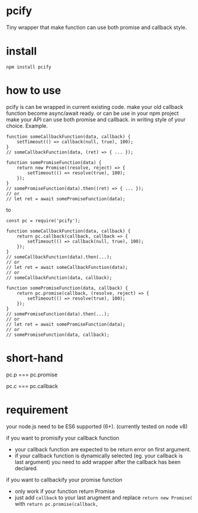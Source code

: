

# pcify
Tiny wrapper that make function can use both promise and callback style.

# install
    npm install pcify

# how to use
pcify is can be wrapped in current existing code. make your old callback function become async/await ready.
or can be use in your npm project make your API can use both promise and callback. in writing style of your choice.
Example.

    function someCallbackFunction(data, callback) {
	    setTimeout(() => callback(null, true), 100);
    }
	// someCallbackFunction(data, (ret) => { ... });

    function somePromiseFunction(data) {
	    return new Promise((resolve, reject) => {
		    setTimeout(() => resolve(true), 100);
	    });
    }
	// somePromiseFunction(data).then((ret) => { ... });
	// or
	// let ret = await somePromiseFunction(data);

to

    const pc = require('pcify');

    function someCallbackFunction(data, callback) {
	    return pc.callback(callback, callback => {
		    setTimeout(() => callback(null, true), 100);
	    });
    }
	// someCallbackFunction(data).then(...);
	// or
	// let ret = await someCallbackFunction(data);
	// or
	// someCallbackFunction(data, callback);
	
    function somePromiseFunction(data, callback) {
	    return pc.promise(callback, (resolve, reject) => {
		    setTimeout(() => resolve(true), 100);
	    });
    }
	// somePromiseFunction(data).then(...);
	// or
	// let ret = await somePromiseFunction(data);
	// or
	// somePromiseFunction(data, callback);
	
# short-hand

pc.p === pc.promise

pc.c === pc.callback


# requirement
your node.js need to be ES6 supported (6+). (currently tested on node v8)

if you want to promisify your callback function
 - your callback function are expected to be return error on first argument.
 - if your callback function is dynamically selected (eg. your callback is last argument) you need to add wrapper after the callback has been declared.

if you want to callbackify your promise function
 - only work if your function return Promise
 - just add `callback` to your last arugment and replace `return new Promise(` with `return pc.promise(callback,`
